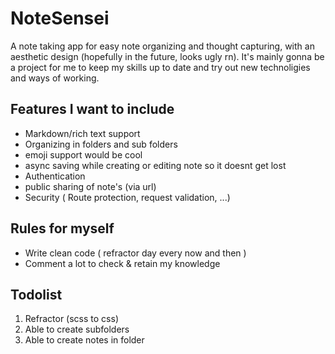 # NoteSensei

A note taking app for easy note organizing and thought capturing, with an aesthetic design (hopefully in the future, looks ugly rn). It's mainly gonna be a project for me to keep my skills up to date and try out new technoligies and ways of working.

## Features I want to include
- Markdown/rich text support
- Organizing in folders and sub folders
- emoji support would be cool
- async saving while creating or editing note so it doesnt get lost
- Authentication
- public sharing of note's (via url)
- Security ( Route protection, request validation, ...)

## Rules for myself

- Write clean code ( refractor day every now and then )
- Comment a lot to check & retain my knowledge

## Todolist

1. Refractor (scss to css)
2. Able to create subfolders
3. Able to create notes in folder
